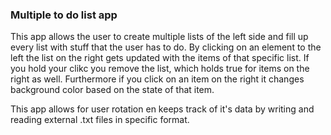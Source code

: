 ### Multiple to do list app

This app allows the user to create multiple lists of the left side and fill up every list with stuff that the user has to do.
By clicking on an element to the left the list on the right gets updated with the items of that specific list. 
If you hold your clikc you remove the list, which holds true for items on the right as well.
Furthermore if you click on an item on the right it changes background color based on the state of that item.

This app allows for user rotation en keeps track of it's data by writing and reading external .txt files in specific format.
